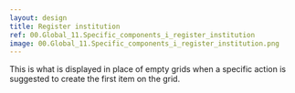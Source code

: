 ```yaml
---
layout: design
title: Register institution
ref: 00.Global_11.Specific_components_i_register_institution
image: 00.Global_11.Specific_components_i_register_institution.png
---
```


This is what is displayed in place of empty grids when a specific action is suggested to create the first item on the grid. 
